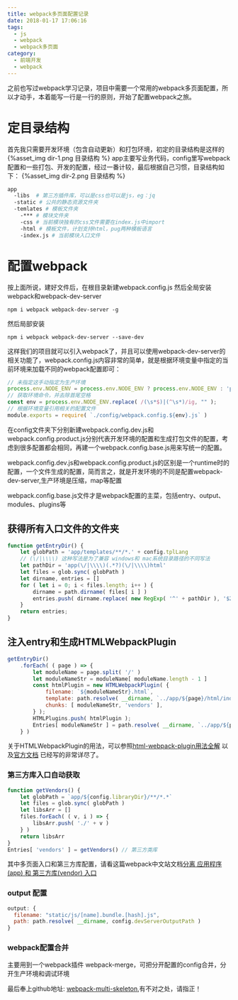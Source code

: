 ```yaml
---
title: webpack多页面配置记录
date: 2018-01-17 17:06:16
tags:
  - js
  - webpack
  - webpack多页面
category:
  - 前端开发
  - webpack
---
```


之前也写过webpack学习记录，项目中需要一个常用的webpack多页面配置，所以才动手，本着能写一行是一行的原则，开始了配置webpack之旅。
# 定目录结构
首先我只需要开发环境（包含自动更新）和打包环境，初定的目录结构是这样的
{%asset_img dir-1.png 目录结构 %}
app主要写业务代码，config里写webpack配置和一些打包、开发的配置，经过一番计较，最后根据自己习惯，目录结构如下：
{%asset_img dir-2.png 目录结构 %}
```bash
app
  -libs  # 第三方插件库，可以是css也可以是js，eg：jq
  -static # 公共的静态资源文件夹
  -temlates # 模板文件夹
    -*** # 模块文件夹
    -css # 当前模块独有的css文件需要在index.js中import
    -html # 模板文件，计划支持html，pug两种模板语言
    -index.js # 当前模块入口文件
```
# 配置webpack
按上面所说，建好文件后，在根目录新建webpack.config.js
然后全局安装webpack和webpack-dev-server
```
npm i webpack webpack-dev-server -g
```
然后局部安装
```
npm i webpack webpack-dev-server --save-dev
```
这样我们的项目就可以引入webpack了，并且可以使用webpack-dev-server的相关功能了，webpack.config.js内容非常的简单，就是根据环境变量中指定的当前环境来加载不同的webpack配置即可：
```js
// 未指定这手动指定为生产环境
process.env.NODE_ENV = process.env.NODE_ENV ? process.env.NODE_ENV : 'product';
// 获取环境命令，并去除首尾空格
const env = process.env.NODE_ENV.replace( /(\s*$)|(^\s*)/ig, "" );
// 根据环境变量引用相关的配置文件
module.exports = require( `./config/webpack.config.${env}.js` )
```
<!--more-->
在config文件夹下分别新建webpack.config.dev.js和webpack.config.product.js分别代表开发环境的配置和生成打包文件的配置，考虑到很多配置都会相同，再建一个webpack.config.base.js用来写统一的配置。

webpack.config.dev.js和webpack.config.product.js的区别是一个runtime时的配置，一个文件生成的配置，简而言之，就是开发环境的不同是配置webpack-dev-server,生产环境是压缩，map等配置

webpack.config.base.js文件才是webpack配置的主菜，包括entry、output、modules、plugins等

## 获得所有入口文件的文件夹
```js
function getEntryDir() {
	let globPath = 'app/templates/**/*.' + config.tplLang
	// (\/|\\\\) 这种写法是为了兼容 windows和 mac系统目录路径的不同写法
	let pathDir = 'app(\/|\\\\)(.*?)(\/|\\\\)html'
	let files = glob.sync( globPath )
	let dirname, entries = []
	for ( let i = 0; i < files.length; i++ ) {
		dirname = path.dirname( files[ i ] )
		entries.push( dirname.replace( new RegExp( '^' + pathDir ), '$2' ) )
	}
	return entries;
}
```

## 注入entry和生成HTMLWebpackPlugin
```js
getEntryDir()
	.forEach( ( page ) => {
		let moduleName = page.split( '/' )
		let moduleNameStr = moduleName[ moduleName.length - 1 ]
		const htmlPlugin = new HTMLWebpackPlugin( {
			filename: `${moduleNameStr}.html`,
			template: path.resolve( __dirname, `../app/${page}/html/index.${config.tplLang}` ),
			chunks: [ moduleNameStr, 'vendors' ],
		} );
		HTMLPlugins.push( htmlPlugin );
		Entries[ moduleNameStr ] = path.resolve( __dirname, `../app/${page}/index.js` );
	} )
```
关于HTMLWebpackPlugin的用法，可以参照[html-webpack-plugin用法全解](https://segmentfault.com/a/1190000007294861) 以及[官方文档](https://github.com/jantimon/html-webpack-plugin) 已经写的非常详尽了。

### 第三方库入口自动获取
```js
function getVendors() {
	let globPath = `app/${config.libraryDir}/**/*.*`
	let files = glob.sync( globPath )
	let libsArr = []
	files.forEach( ( v, i ) => {
		libsArr.push( './' + v )
	} )
	return libsArr
}
Entries[ 'vendors' ] = getVendors() // 第三方类库
```
其中多页面入口和第三方库配置，请看这篇webpack中文站文档[分离 应用程序(app) 和 第三方库(vendor) 入口](https://doc.webpack-china.org/concepts/entry-points/#-app-vendor-)

### output 配置
```js
output: {
  filename: "static/js/[name].bundle.[hash].js",
  path: path.resolve( __dirname, config.devServerOutputPath )
}
```

### webpack配置合并
主要用到一个webpack插件 webpack-merge，可把分开配置的config合并，分开生产环境和调试环境

最后奉上github地址: [webpack-multi-skeleton](https://github.com/CavinHuang/webpack-multi-skeleton),有不对之处，请指正！
